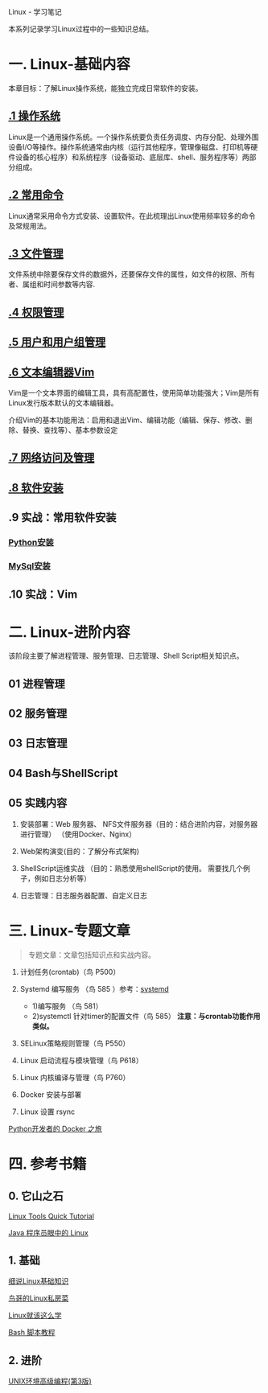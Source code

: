 Linux - 学习笔记

本系列记录学习Linux过程中的一些知识总结。

# 一. Linux-基础内容

​本章目标：了解Linux操作系统，能独立完成日常软件的安装。

## [.1 操作系统](./01-Linux-%E5%9F%BA%E7%A1%80%E5%86%85%E5%AE%B9/00%E6%93%8D%E4%BD%9C%E7%B3%BB%E7%BB%9F.md)
Linux是一个通用操作系统。一个操作系统要负责任务调度、内存分配、处理外围设备I/O等操作。操作系统通常由内核（运行其他程序，管理像磁盘、打印机等硬件设备的核心程序）和系统程序（设备驱动、底层库、shell、服务程序等）两部分组成。

## [.2 常用命令](./01-Linux-%E5%9F%BA%E7%A1%80%E5%86%85%E5%AE%B9/01%E5%B8%B8%E7%94%A8%E5%91%BD%E4%BB%A4.md)
Linux通常采用命令方式安装、设置软件。在此梳理出Linux使用频率较多的命令及常规用法。

## [.3 文件管理](./01-Linux-%E5%9F%BA%E7%A1%80%E5%86%85%E5%AE%B9/02%E6%96%87%E4%BB%B6%E7%AE%A1%E7%90%86.md)
文件系统中除要保存文件的数据外，还要保存文件的属性，如文件的权限、所有者、属组和时间参数等内容.

## [.4 权限管理](./01-Linux-%E5%9F%BA%E7%A1%80%E5%86%85%E5%AE%B9/03%E6%9D%83%E9%99%90%E7%AE%A1%E7%90%86.md)


## [.5 用户和用户组管理](./01-Linux-%E5%9F%BA%E7%A1%80%E5%86%85%E5%AE%B9/04%E7%94%A8%E6%88%B7%E5%92%8C%E7%94%A8%E6%88%B7%E7%BB%84%E7%AE%A1%E7%90%86.md)

## [.6 文本编辑器Vim](./01-Linux-%E5%9F%BA%E7%A1%80%E5%86%85%E5%AE%B9/05%E6%96%87%E6%9C%AC%E7%BC%96%E8%BE%91%E5%99%A8vim.md)

Vim是一个文本界面的编辑工具，具有高配置性，使用简单功能强大；Vim是所有Linux发行版本默认的文本编辑器。

介绍Vim的基本功能用法：启用和退出Vim、编辑功能（编辑、保存、修改、删除、替换、查找等）、基本参数设定

## [.7 网络访问及管理](./01-Linux-%E5%9F%BA%E7%A1%80%E5%86%85%E5%AE%B9/06%E7%BD%91%E7%BB%9C%E8%AE%BF%E9%97%AE%E5%8F%8A%E7%AE%A1%E7%90%86.md)

## [.8 软件安装](./01-Linux-%E5%9F%BA%E7%A1%80%E5%86%85%E5%AE%B9/07%E8%BD%AF%E4%BB%B6%E5%AE%89%E8%A3%85.md)

## .9 实战：常用软件安装

### [ Python安装](./01-Linux-%E5%9F%BA%E7%A1%80%E5%86%85%E5%AE%B9/08%E5%B8%B8%E7%94%A8%E8%BD%AF%E4%BB%B6%E5%AE%89%E8%A3%85-Python%E5%AE%89%E8%A3%85.md)

### [MySql安装](./01-Linux-%E5%9F%BA%E7%A1%80%E5%86%85%E5%AE%B9/08%E5%B8%B8%E7%94%A8%E8%BD%AF%E4%BB%B6%E5%AE%89%E8%A3%85-MySql%E5%AE%89%E8%A3%85.md)

## .10 实战：Vim

# 二. Linux-进阶内容

该阶段主要了解进程管理、服务管理、日志管理、Shell Script相关知识点。

## 01 进程管理

## 02 服务管理

## 03 日志管理

## 04 Bash与ShellScript

## 05 实践内容

1. 安装部署：Web 服务器、 NFS文件服务器（目的：结合进阶内容，对服务器进行管理）
（使用Docker、Nginx）

2. Web架构演变(目的：了解分布式架构)

3. ShellScript运维实战 （目的：熟悉使用shellScript的使用。    需要找几个例子，例如日志分析等）

4. 日志管理：日志服务器配置、自定义日志

# 三. Linux-专题文章

> 专题文章：文章包括知识点和实战内容。

1. 计划任务(crontab)（鸟 P500）

2. Systemd 编写服务 （鸟 585 ）参考：[systemd](http://www.ruanyifeng.com/blog/2s016/03/systemd-tutorial-part-two.html)
    - 1)编写服务 （鸟 581）
    - 2)systemctl 针对timer的配置文件（鸟 585）
**注意：与crontab功能作用类似。**

3. SELinux策略规则管理（鸟 P550）

4. Linux 启动流程与模块管理（鸟 P618）

5. Linux 内核编译与管理（鸟 P760）

6. Docker 安装与部署

7. Linux 设置 rsync

[Python开发者的 Docker 之旅](http://guide.daocloud.io/dcs/python-docker-9155443.html)

# 四. 参考书籍

## 0. 它山之石

[Linux Tools Quick Tutorial](https://linuxtools-rst.readthedocs.io/zh_CN/latest/base/index.html)

[Java 程序员眼中的 Linux](https://youmeek.gitbooks.io/linux-tutorial/content/markdown-file/Linux.html)

## 1. 基础

[细说Linux基础知识](https://book.douban.com/subject/30767331/)

[鸟哥的Linux私房菜](https://book.douban.com/subject/30359954/)

[Linux就该这么学](https://book.douban.com/subject/27198046/)

[Bash 脚本教程](https://wangdoc.com/bash/index.html)

## 2. 进阶

[UNIX环境高级编程(第3版)](https://book.douban.com/subject/25900403/)
